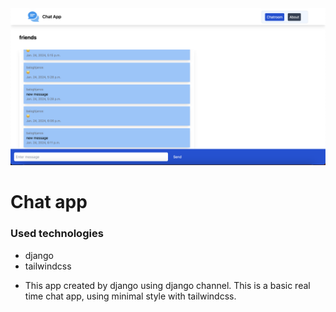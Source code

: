 <img src="chatapp-cover.png">

# Chat app

### Used technologies

- django
- tailwindcss

* This app created by django using django channel. This is a basic real time chat app, using minimal style with tailwindcss.